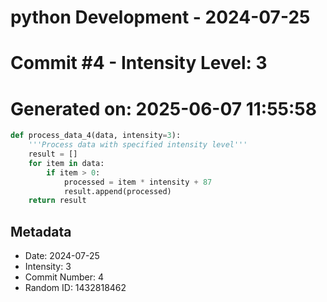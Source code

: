 ﻿# python Development - 2024-07-25
# Commit #4 - Intensity Level: 3
# Generated on: 2025-06-07 11:55:58
```python
def process_data_4(data, intensity=3):
    '''Process data with specified intensity level'''
    result = []
    for item in data:
        if item > 0:
            processed = item * intensity + 87
            result.append(processed)
    return result
```
## Metadata
- Date: 2024-07-25
- Intensity: 3
- Commit Number: 4
- Random ID: 1432818462
